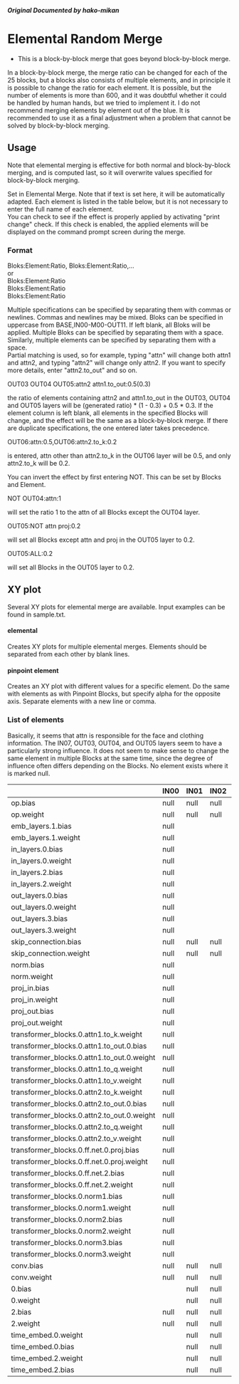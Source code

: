 ***Original Documented by hako-mikan***
# Elemental Random Merge
- This is a block-by-block merge that goes beyond block-by-block merge.

In a block-by-block merge, the merge ratio can be changed for each of the 25 blocks, but a blocks also consists of multiple elements, and in principle it is possible to change the ratio for each element. It is possible, but the number of elements is more than 600, and it was doubtful whether it could be handled by human hands, but we tried to implement it. I do not recommend merging elements by element out of the blue. It is recommended to use it as a final adjustment when a problem that cannot be solved by block-by-block merging.  

## Usage
Note that elemental merging is effective for both normal and block-by-block merging, and is computed last, so it will overwrite values specified for block-by-block merging.

Set in Elemental Merge. Note that if text is set here, it will be automatically adapted. Each element is listed in the table below, but it is not necessary to enter the full name of each element.  
You can check to see if the effect is properly applied by activating "print change" check. If this check is enabled, the applied elements will be displayed on the command prompt screen during the merge.  

### Format
Bloks:Element:Ratio, Bloks:Element:Ratio,...  
or  
Bloks:Element:Ratio  
Bloks:Element:Ratio  
Bloks:Element:Ratio  

Multiple specifications can be specified by separating them with commas or newlines. Commas and newlines may be mixed.
Bloks can be specified in uppercase from BASE,IN00-M00-OUT11. If left blank, all Bloks will be applied. Multiple Bloks can be specified by separating them with a space.
Similarly, multiple elements can be specified by separating them with a space.  
Partial matching is used, so for example, typing "attn" will change both attn1 and attn2, and typing "attn2" will change only attn2. If you want to specify more details, enter "attn2.to_out" and so on.  

OUT03 OUT04 OUT05:attn2 attn1.to_out:0.5(0.3)  

the ratio of elements containing attn2 and attn1.to_out in the OUT03, OUT04 and OUT05 layers will be (generated ratio) * (1 - 0.3) + 0.5 * 0.3.
If the element column is left blank, all elements in the specified Blocks will change, and the effect will be the same as a block-by-block merge.
If there are duplicate specifications, the one entered later takes precedence. 

OUT06:attn:0.5,OUT06:attn2.to_k:0.2  

is entered, attn other than attn2.to_k in the OUT06 layer will be 0.5, and only attn2.to_k will be 0.2.  

You can invert the effect by first entering NOT.
This can be set by Blocks and Element.  

NOT OUT04:attn:1  

will set the ratio 1 to the attn of all Blocks except the OUT04 layer.  

OUT05:NOT attn proj:0.2  

will set all Blocks except attn and proj in the OUT05 layer to 0.2.

OUT05:ALL:0.2  

will set all Blocks in the OUT05 layer to 0.2.

## XY plot
Several XY plots for elemental merge are available. Input examples can be found in sample.txt.  
#### elemental
Creates XY plots for multiple elemental merges. Elements should be separated from each other by blank lines.

#### pinpoint element
Creates an XY plot with different values for a specific element. Do the same with elements as with Pinpoint Blocks, but specify alpha for the opposite axis. Separate elements with a new line or comma.  

### List of elements
Basically, it seems that attn is responsible for the face and clothing information. The IN07, OUT03, OUT04, and OUT05 layers seem to have a particularly strong influence. It does not seem to make sense to change the same element in multiple Blocks at the same time, since the degree of influence often differs depending on the Blocks.
No element exists where it is marked null.

||IN00|IN01|IN02|IN03|IN04|IN05|IN06|IN07|IN08|IN09|IN10|IN11|M00|M00|OUT00|OUT01|OUT02|OUT03|OUT04|OUT05|OUT06|OUT07|OUT08|OUT09|OUT10|OUT11
|-|-|-|-|-|-|-|-|-|-|-|-|-|-|-|-|-|-|-|-|-|-|-|-|-|-|-|
op.bias|null|null|null||null|null||null|null||null|null|null|null|null|null|null|null|null|null|null|null|null|null|null|null
op.weight|null|null|null||null|null||null|null||null|null|null|null|null|null|null|null|null|null|null|null|null|null|null|null
emb_layers.1.bias|null|||null|||null|||null|null|||||||||||||||
emb_layers.1.weight|null|||null|||null|||null|null|||||||||||||||
in_layers.0.bias|null|||null|||null|||null|null|||||||||||||||
in_layers.0.weight|null|||null|||null|||null|null|||||||||||||||
in_layers.2.bias|null|||null|||null|||null|null|||||||||||||||
in_layers.2.weight|null|||null|||null|||null|null|||||||||||||||
out_layers.0.bias|null|||null|||null|||null|null|||||||||||||||
out_layers.0.weight|null|||null|||null|||null|null|||||||||||||||
out_layers.3.bias|null|||null|||null|||null|null|||||||||||||||
out_layers.3.weight|null|||null|||null|||null|null|||||||||||||||
skip_connection.bias|null|null|null|null||null|null||null|null|null|null|null|null||||||||||||
skip_connection.weight|null|null|null|null||null|null||null|null|null|null|null|null||||||||||||
norm.bias|null|||null|||null|||null|null|null||null|null|null|null|||||||||
norm.weight|null|||null|||null|||null|null|null||null|null|null|null|||||||||
proj_in.bias|null|||null|||null|||null|null|null||null|null|null|null|||||||||
proj_in.weight|null|||null|||null|||null|null|null||null|null|null|null|||||||||
proj_out.bias|null|||null|||null|||null|null|null||null|null|null|null|||||||||
proj_out.weight|null|||null|||null|||null|null|null||null|null|null|null|||||||||
transformer_blocks.0.attn1.to_k.weight|null|||null|||null|||null|null|null||null|null|null|null|||||||||
transformer_blocks.0.attn1.to_out.0.bias|null|||null|||null|||null|null|null||null|null|null|null|||||||||
transformer_blocks.0.attn1.to_out.0.weight|null|||null|||null|||null|null|null||null|null|null|null|||||||||
transformer_blocks.0.attn1.to_q.weight|null|||null|||null|||null|null|null||null|null|null|null|||||||||
transformer_blocks.0.attn1.to_v.weight|null|||null|||null|||null|null|null||null|null|null|null|||||||||
transformer_blocks.0.attn2.to_k.weight|null|||null|||null|||null|null|null||null|null|null|null|||||||||
transformer_blocks.0.attn2.to_out.0.bias|null|||null|||null|||null|null|null||null|null|null|null|||||||||
transformer_blocks.0.attn2.to_out.0.weight|null|||null|||null|||null|null|null||null|null|null|null|||||||||
transformer_blocks.0.attn2.to_q.weight|null|||null|||null|||null|null|null||null|null|null|null|||||||||
transformer_blocks.0.attn2.to_v.weight|null|||null|||null|||null|null|null||null|null|null|null|||||||||
transformer_blocks.0.ff.net.0.proj.bias|null|||null|||null|||null|null|null||null|null|null|null|||||||||
transformer_blocks.0.ff.net.0.proj.weight|null|||null|||null|||null|null|null||null|null|null|null|||||||||
transformer_blocks.0.ff.net.2.bias|null|||null|||null|||null|null|null||null|null|null|null|||||||||
transformer_blocks.0.ff.net.2.weight|null|||null|||null|||null|null|null||null|null|null|null|||||||||
transformer_blocks.0.norm1.bias|null|||null|||null|||null|null|null||null|null|null|null|||||||||
transformer_blocks.0.norm1.weight|null|||null|||null|||null|null|null||null|null|null|null|||||||||
transformer_blocks.0.norm2.bias|null|||null|||null|||null|null|null||null|null|null|null|||||||||
transformer_blocks.0.norm2.weight|null|||null|||null|||null|null|null||null|null|null|null|||||||||
transformer_blocks.0.norm3.bias|null|||null|||null|||null|null|null||null|null|null|null|||||||||
transformer_blocks.0.norm3.weight|null|||null|||null|||null|null|null||null|null|null|null|||||||||
conv.bias|null|null|null|null|null|null|null|null|null|null|null|null|null|null|null|null||null|null||null|null||null|null|null
conv.weight|null|null|null|null|null|null|null|null|null|null|null|null|null|null|null|null||null|null||null|null||null|null|null
0.bias||null|null|null|null|null|null|null|null|null|null|null|null|null|null|null|null|null|null|null|null|null|null|null|null|
0.weight||null|null|null|null|null|null|null|null|null|null|null|null|null|null|null|null|null|null|null|null|null|null|null|null|
2.bias|null|null|null|null|null|null|null|null|null|null|null|null|null|null|null|null|null|null|null|null|null|null|null|null|null|
2.weight|null|null|null|null|null|null|null|null|null|null|null|null|null|null|null|null|null|null|null|null|null|null|null|null|null|
time_embed.0.weight||null|null|null|null|null|null|null|null|null|null|null|null|null|null|null|null|null|null|null|null|null|null|null|null|null|
time_embed.0.bias||null|null|null|null|null|null|null|null|null|null|null|null|null|null|null|null|null|null|null|null|null|null|null|null|null|
time_embed.2.weight||null|null|null|null|null|null|null|null|null|null|null|null|null|null|null|null|null|null|null|null|null|null|null|null|null|
time_embed.2.bias||null|null|null|null|null|null|null|null|null|null|null|null|null|null|null|null|null|null|null|null|null|null|null|null|null|
